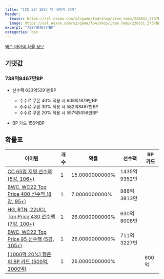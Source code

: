 ```yaml
---
title: "[CC 5강 15%] 더 베이직 상자"
header:
  teaser: https://ssl.nexon.com/s2/game/fo4/shop/item_temp/230831_2737NE39PA12/201704179.png
  image: https://ssl.nexon.com/s2/game/fo4/shop/item_temp/230831_2737NE39PA12/201704179.png
excerpt: "738억8467만BP"
categories: box
---
```

[넥슨 아이템 확률 정보](http://iteminfo.nexon.com/probability/fo4?sn=7366)

## 기댓값
### 738억8467만BP
  - 선수팩 633억5291만BP
    - 수수료 쿠폰 40% 적용 시 608억1879만BP
    - 수수료 쿠폰 30% 적용 시 582억8467만BP
    - 수수료 쿠폰 20% 적용 시 557억5056만BP

  - BP 카드 156억BP

## 확률표

|아이템|개수|확률|선수팩|BP 카드|
|---|---|---|---|---|
|[CC 65명 지명 선수팩 (5강, 106+)](/player/7354)|1|15.0000000000%|1435억9352만||
|[BWC, WC22 Top Price 400 선수팩 (8강, 95+)](/player/7328)|1|7.0000000000%|988억3813만||
|[HG, RTN, 22UCL Top Price 430 선수팩 (7강, 100+)](/player/7329)|1|26.0000000000%|630억8008만||
|[BWC, WC22 Top Price 95 선수팩 (5강, 105+)](/player/7335)|1|26.0000000000%|711억3227만||
|[[1000억 20%] 행운의 BP 카드 (500억, 1000억)](/bp/7360)|1|26.0000000000%||600억|
